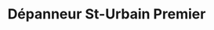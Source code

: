 ---
title: "Dépanneur St-Urbain Premier"
url: /saint-urbain-premier/depanneur-st-urbain-premier/
shop: convenience
---